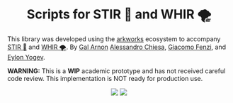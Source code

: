 <h1 align="center">Scripts for STIR 🥣 and WHIR 🌪️</h1>

This library was developed using the [arkworks](https://arkworks.rs) ecosystem to accompany [STIR 🥣](https://eprint.iacr.org/2024/390) and [WHIR 🌪️](https://eprint.iacr.org/2024/1586). 
By [Gal Arnon](https://galarnon42.github.io/) [Alessandro Chiesa](https://ic-people.epfl.ch/~achiesa/), [Giacomo Fenzi](https://gfenzi.io), and [Eylon Yogev](https://www.eylonyogev.com/about).

**WARNING:** This is a **WIP** academic prototype and has not received careful code review. This implementation is NOT ready for production use.

<p align="center">
    <a href="https://github.com/WizardOfMenlo/whir/blob/main/LICENSE-APACHE"><img src="https://img.shields.io/badge/license-APACHE-blue.svg"></a>
    <a href="https://github.com/WizardOfMenlo/whir/blob/main/LICENSE-MIT"><img src="https://img.shields.io/badge/license-MIT-blue.svg"></a>
</p>
